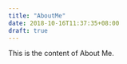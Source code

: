 ```yaml
---
title: "AboutMe"
date: 2018-10-16T11:37:35+08:00
draft: true
---
```


This is the content of About Me.

